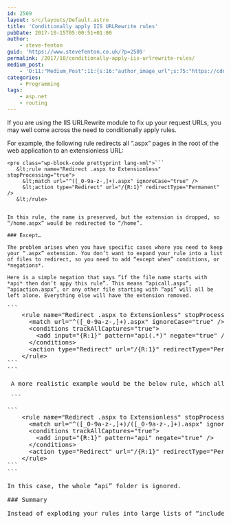 ```yaml
---
id: 2509
layout: src/layouts/Default.astro
title: 'Conditionally apply IIS URLRewrite rules'
pubDate: 2017-10-15T05:00:51+01:00
author:
    - steve-fenton
guid: 'https://www.stevefenton.co.uk/?p=2509'
permalink: /2017/10/conditionally-apply-iis-urlrewrite-rules/
medium_post:
    - 'O:11:"Medium_Post":11:{s:16:"author_image_url";s:75:"https://cdn-images-1.medium.com/fit/c/400/400/1*eXkhfEuF41g5W_xnc_ydLA.jpeg";s:10:"author_url";s:38:"https://medium.com/@steve.fenton.co.uk";s:11:"byline_name";N;s:12:"byline_email";N;s:10:"cross_link";s:3:"yes";s:2:"id";s:12:"abacd1ef0a29";s:21:"follower_notification";s:3:"yes";s:7:"license";s:19:"all-rights-reserved";s:14:"publication_id";s:2:"-1";s:6:"status";s:5:"draft";s:3:"url";s:51:"https://medium.com/@steve.fenton.co.uk/abacd1ef0a29";}'
categories:
    - Programming
tags:
    - asp.net
    - routing
---
```


If you are using the IIS URLRewrite module to fix up your request URLs, you may well come across the need to conditionally apply rules.

For example, the following rule redirects all “.aspx” pages in the root of the web application to an extensionless URL:

 ```
<pre class="wp-block-code prettyprint lang-xml">```
    &lt;rule name="Redirect .aspx to Extensionless" stopProcessing="true">
      &lt;match url="^([_0-9a-z-,]+).aspx" ignoreCase="true" />
      &lt;action type="Redirect" url="/{R:1}" redirectType="Permanent" />
    &lt;/rule>
```
```

In this rule, the name is preserved, but the extension is dropped, so “/home.aspx” would be redirected to “/home”.

### Except…

The problem arises when you have specific cases where you need to keep your “.aspx” extension. You don’t want to expand your rule into a list of files to redirect, so you need to add “except when” conditions, or *negations*.

Here is a simple negation that says “if the file name starts with *api* then don’t appy this rule”. This means “apicall.aspx”, “apiaction.aspx”, or any other file starting with “api” will all be left alone. Everything else will have the extension removed.

 ```
<pre class="wp-block-code prettyprint lang-xml">```
    &lt;rule name="Redirect .aspx to Extensionless" stopProcessing="true">
      &lt;match url="^([_0-9a-z-,]+).aspx" ignoreCase="true" />
      &lt;conditions trackAllCaptures="true">
        &lt;add input="{R:1}" pattern="api(.*)" negate="true" />
      &lt;/conditions>
      &lt;action type="Redirect" url="/{R:1}" redirectType="Permanent" />
    &lt;/rule>
```
```

 A more realistic example would be the below rule, which allows certain sub-folders to be excluded when using URLRewrite rules to perform some action.

 ```
<pre class="wp-block-code prettyprint lang-xml">```
    &lt;rule name="Redirect .aspx to Extensionless" stopProcessing="true">
      &lt;match url="^([_0-9a-z-,]+)/([_0-9a-z-,]+).aspx" ignoreCase="true" />
      &lt;conditions trackAllCaptures="true">
        &lt;add input="{R:1}" pattern="api" negate="true" />
      &lt;/conditions>
      &lt;action type="Redirect" url="/{R:1}" redirectType="Permanent" />
    &lt;/rule>
```
```

In this case, the whole “api” folder is ignored.

### Summary

Instead of exploding your rules into large lists of “included” rewrites, you may be able to use negations to exclude sets of URLs from a single rule.